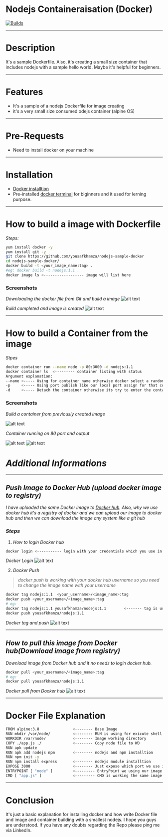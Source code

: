 # Nodejs Containeraisation (Docker)
[![Builds](https://travis-ci.org/joemccann/dillinger.svg?branch=master)](https://travis-ci.org/joemccann/dillinger)

---
# Description

It's a sample Dockerfile. Also, it's creating a small size container that includes nodejs with a sample hello world. Maybe it's helpful for beginners.

---

# Features

- It's a sample of a nodejs Dockerfile for image creating
- it's a very small size consumed odejs container (alpine OS)

---
# Pre-Requests

- Need to install docker on your machine 

---
# Installation 

- [Docker installtion]("https://docs.docker.com/engine/install/ubuntu/") 
- Pre-installed [docker terminal]("https://labs.play-with-docker.com/") for biginners and it used for lerning purpose.

---
# How to build a image with Dockerfile
_Steps:_
```sh
yum install docker -y
yum install git -y
git clone https://github.com/yousafkhamza/nodejs-sample-docker
cd nodejs-sample-docker/
docker build -t <your_image_name:tag> . 
#eg: docker build -t nodejs:1.1 .
docker image ls <------------------ image will list here
```

### Screenshots

_Downloading the docker file from Git and build a image_ 
![alt text](https://i.ibb.co/xqHf7m4/image-build-1.png)

_Build completed and image is created_
![alt text](https://i.ibb.co/yBRj2sk/image-build-2.png)

---
# How to build a Container from the image

_Stpes_

```sh
docker container run --name node -p 80:3000 -d nodejs:1.1
docker container ls  <--------- container listing with status
Argument explanation:
--name <----- Using for container name otherwise docker select a random name
-p     <----- Using port publish like our local port assign for that container it means localport forwards to docker container
-d     <----- Detach the container otherwise its try to enter the container
```
### Screenshots 

_Build a container from previously created image_

![alt text](https://i.ibb.co/C24qGWw/container-intilaze-from-image-and-its-up.png)

_Container running on 80 port and output_

![alt text](https://i.ibb.co/xqHf7m4/image-build-1.png)
![alt text](https://i.ibb.co/jwLzj4Q/output.png)

# _Additional Informations_

---
## _Push Image to Docker Hub (upload docker image to registry)_
_I have uploaded the same Docker image to [Docker hub]("https://hub.docker.com/"). Also, why we use docker hub it's a registry of docker and we can upload our image to docker hub and then we can download the image any system like a git hub_
### _Steps_
1. _How to login Docker hub_
```sh
docker login <----------- login with your credentials which you use in docker hub
```

_Docker Login_
![alt text](https://i.ibb.co/L8kRdz4/docker-login.png)

2. _Docker Push_
> _docker push is working with your docker hub username so you need to change the image name with your username_

```sh
docker tag nodejs:1.1  <your_username>/<image_name>:tag
docker push <your_username>/<image_name>:tag
# eg:
docker tag nodejs:1.1 yousafkhamza/nodejs:1.1        <------- tag is using for rename but the old image is alive but both are using same image id
docker push yousafkhamza/nodejs:1.1
```

_Docker tag and push_
![alt text](https://i.ibb.co/HzRxVCb/tag-and-push.png)

---

## _How to pull this image from Docker hub(Download image from registry)_
_Download image from Docker hub and it no needs to login docker hub._
```sh
docker pull <your_username>/<image_name>:tag
# eg:
docker pull yousafkhamza/nodejs:1.1
```

_Docker pull from Docker hub_
![alt text](https://i.ibb.co/gZkb9RD/pull.png)

---

# Docker File Explanation
```sh
FROM alpine:3.8               <-------- Base Image
RUN mkdir /var/node/          <-------- RUN is using for exicute shell command
WORKDIR /var/node/            <-------- Image working directory
COPY ./app.js ./              <-------- Copy node file to WD
RUN apk update
RUN apk add nodejs npm        <-------- nodejs and npm installtion
RUN npm init -y
RUN npm install express       <-------- nodejs module installtion 
EXPOSE 3000                   <-------- Just expose which port we use in container
ENTRYPOINT [ "node" ]         <--------- EntryPoint we using our image default command and if you need to change container runing time you can use "docker run --entrypoint sh <image>:tag" when you enter this your image default command is shell 
CMD [ "app.js" ]              <--------- CMD is working the same image default command but when you use ENTRYPOINT at that time this following entry point and it works as a argument of ENTRYPOINT eg: "node app.js"
```
---
# Conclusion

It's just a basic explanation for installing docker and how write Docker file and image and container building with a smallest nodejs. I hope you guys are understood. If you have any doubts regarding the Repo please ping me via LinkedIn.


